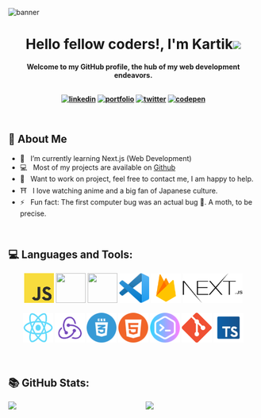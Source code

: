 ![banner](https://github.com/kartikth40/kartikth40/assets/53307443/eff6345f-effb-4aa0-ac2e-6aec351429d0)
<!-- <img src="https://media.giphy.com/media/hvRJCLFzcasrR4ia7z/giphy.gif" width="28"> -->
<h1 align="center">Hello fellow coders!, I'm Kartik<img src="https://media.giphy.com/media/J60klcdfVdpryi1u78/giphy.gif" width="48"></h4></h1>

<h4 align="center">Welcome to my GitHub profile, the hub of my web development endeavors. 
<br/>
<br/>
<div align="center">


[<img alt="linkedin" src="https://img.shields.io/badge/linkedin-%230077B5.svg?&style=for-the-badge&logo=linkedin&logoColor=white">](https://www.linkedin.com/in/kartikth40/)
[<img alt="portfolio" src="https://img.shields.io/badge/Portfolio-%23000000.svg?&style=for-the-badge">](https://kartik-thakur.tech/)
[<img alt="twitter" src="https://img.shields.io/badge/Twitter-1DA1F2?style=for-the-badge&logo=twitter&logoColor=white"/>](https://twitter.com/Kartikth40)
[<img alt="codepen" src="https://img.shields.io/badge/Codepen-000000?style=for-the-badge&logo=codepen&logoColor=white"/>](https://codepen.io/kartikth40)
  
</div> 
<br/>

## 🧐 About Me
- 🌱 &nbsp;  I’m currently learning Next.js (Web Development) 
- 💻 &nbsp;  Most of my projects are available on [Github](https://github.com/kartikth40?tab=repositories) 
- 💬 &nbsp;  Want to work on project, feel free to contact me, I am happy to help.
- ⛩️ &nbsp;  I love watching anime and a big fan of Japanese culture.
- ⚡ &nbsp;  Fun fact: The first computer bug was an actual bug 🐛. A moth, to be precise.
<br/>



## 💻 Languages and Tools:

<div align="center">

<img src="https://github.com/kartikth40/kartikth40/blob/main/logo/JS.png?raw=true" height="60" width="60">
<img src="https://cdn.iconscout.com/icon/free/png-512/node-js-1174925.png" height="60" width="60">
<img src="https://img.icons8.com/color/452/mongodb.png" height="60" width="60">
<img src="https://github.com/kartikth40/kartikth40/blob/main/logo/vs.png?raw=true" height="60" width="60">
<img src="https://github.com/kartikth40/kartikth40/blob/main/logo/firebase.png?raw=true" height="60" width="60">
<img src="https://github.com/kartikth40/kartikth40/blob/main/logo/next-js.png?raw=true" height="60" width="120">

<br />
<br />

<img src="https://github.com/kartikth40/kartikth40/blob/main/logo/react.png?raw=true" height="60" width="60">
<img src="https://github.com/kartikth40/kartikth40/blob/main/logo/redux.png?raw=true" height="60" width="60">
<img src="https://github.com/kartikth40/kartikth40/blob/main/logo/css.png?raw=true" height="60" width="60">
<img src="https://github.com/kartikth40/kartikth40/blob/main/logo/html.png?raw=true" height="60" width="60">
<img src="https://github.com/kartikth40/kartikth40/blob/main/logo/terminal.png?raw=true" height="60" width="60">
<img src="https://github.com/kartikth40/kartikth40/blob/main/logo/git.png?raw=true" height="60" width="60">
<img src="https://github.com/kartikth40/kartikth40/blob/main/logo/typescript.png?raw=true" height="60" width="60">


</div>
<br />
<br />

## 📚 GitHub Stats:


<img  src="https://github-readme-stats-sigma-five.vercel.app/api?username=kartikth40&show_icons=true&hide_border=true&theme=tokyonight" width="45%" align="right" >

<img  src="https://github-readme-streak-stats.herokuapp.com/?user=kartikth40&hide_border=true&theme=tokyonight" width="45%" >
<br />

<!-- <img src="https://activity-graph.herokuapp.com/graph?username=kartikth40&bg_color=1F222E&color=F8D866&line=F85D7F&point=FFFFFF&hide_border=false" /> -->


